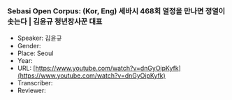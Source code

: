### Sebasi Open Corpus: (Kor, Eng) 세바시 468회 열정을 만나면 정열이 솟는다 | 김윤규 청년장사꾼 대표

- Speaker: 김윤규
- Gender: 
- Place: Seoul
- Year: 
- URL: [https://www.youtube.com/watch?v=dnGyOipKyfk](https://www.youtube.com/watch?v=dnGyOipKyfk)
- Transcriber: 
- Reviewer: 


